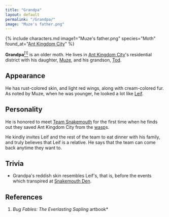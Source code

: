 ```yaml
---
title: "Grandpa"
layout: default
permalink: "/Grandpa/"
image: "Muze's father.png"
---
```

{% include characters.md image1="Muze's father.png" species="Moth" found_at="[Ant Kingdom City](/Ant_Kingdom_City)" %}

**Grandpa**[<sup>[1]</sup>](#references) is an older moth. He lives in [Ant Kingdom City](/Ant_Kingdom_City)'s residential district with his daughter, [Muze](/Muze), and his grandson, [Tod](/Tod).

## Appearance
He has rust-colored skin, and light red wings, along with cream-colored fur. As noted by Muze, when he was younger, he looked a lot like [Leif](/Leif).

## Personality
He is honored to meet [Team Snakemouth](/Team_Snakemouth) for the first time when he finds out they saved Ant Kingdom City from the [wasp](/wasp)s.

He kindly invites Leif and the rest of the team to eat dinner with his family, and truly believes that Leif is a relative. He says that the team can come back anytime they want to.

## Trivia
* Grandpa's reddish skin resembles Leif's, that is, before the events which transpired at [Snakemouth Den](/Snakemouth_Den).
## References
1. *Bug Fables: The Everlasting Sapling* artbook*